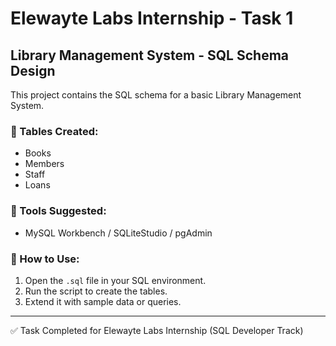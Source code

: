 # Elewayte Labs Internship - Task 1
## Library Management System - SQL Schema Design

This project contains the SQL schema for a basic Library Management System.

### 📌 Tables Created:
- Books
- Members
- Staff
- Loans

### 🔧 Tools Suggested:
- MySQL Workbench / SQLiteStudio / pgAdmin

### 📂 How to Use:
1. Open the `.sql` file in your SQL environment.
2. Run the script to create the tables.
3. Extend it with sample data or queries.

---

✅ Task Completed for Elewayte Labs Internship (SQL Developer Track)
